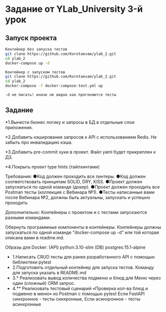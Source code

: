 Задание от YLab_University 3-й урок
======

## Запуск проекта

```Bash
Контейнер без запуска тестов
git clone https://github.com/Korotaevam/ylab_2.git
cd ylab_2
docker-compose up -d

Контейнер с запуском тестов
git clone https://github.com/Korotaevam/ylab_2.git
cd ylab_2
docker-compose -f docker-compose-test.yml up

-d не писать! иначе не видно как прогоняются тесты
```

## Задание

*1.Вынести бизнес логику и запросы в БД в отдельные слои приложения.

*2.Добавить кэширование запросов к API  с использованием Redis. Не забыть про инвалидацию кэша.

*3.Добавить pre-commit хуки в проект. Файл yaml будет прикреплен к ДЗ.

*4.Покрыть проект type hints (тайпхинтами)


﻿﻿﻿﻿﻿﻿Требования:
●Код должен проходить все линтеры.
●Код должен соответствовать принципам SOLID, DRY, KISS.
●Проект должен запускаться по одной команде (докер).
●Проект должен проходить все Postman тесты (коллекция с Вебинара №1).
●Тесты написанные вами после Вебинара №2, должны быть актуальны, запускать и успешно проходить

﻿﻿﻿﻿﻿Дополнительно:
Контейнеры с проектом и с тестами запускаются разными командами.



Обернуть программные компоненты в контейнеры. Контейнеры должны запускаться по одной команде “docker-compose up -d” или той которая описана вами в readme.md.

Образы для Docker:
(API) python:3.10-slim
(DB) postgres:15.1-alpine

  * 1.Написать CRUD тесты для ранее разработанного API с помощью библиотеки pytest
  * 2.Подготовить отдельный контейнер для запуска тестов. Команду для запуска указать в README.md
  * 3.* Реализовать вывод количества подменю и блюд для Меню через один (сложный) ORM запрос.
  * 4.** Реализовать тестовый сценарий «Проверка кол-ва блюд и подменю в меню» из Postman с помощью pytest Если FastAPI синхронное - тесты синхронные, Если асинхронное - тесты асинхронные
